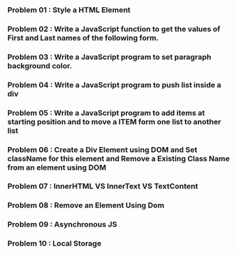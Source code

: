 ### Problem 01 : Style a HTML Element
### Problem 02 : Write a JavaScript function to get the values of First and Last names of the following form.
### Problem 03 : Write a JavaScript program to set paragraph background color.
### Problem 04 : Write a JavaScript program to push list inside a div
### Problem 05 : Write a JavaScript program to add items at starting position and to move a ITEM form one list to another list
### Problem 06 : Create a Div Element using DOM and Set className for this element and Remove a Existing Class Name from an element using DOM
### Problem 07 : InnerHTML VS InnerText VS TextContent
### Problem 08 : Remove an Element Using Dom
### Problem 09 : Asynchronous JS
### Problem 10 : Local Storage 